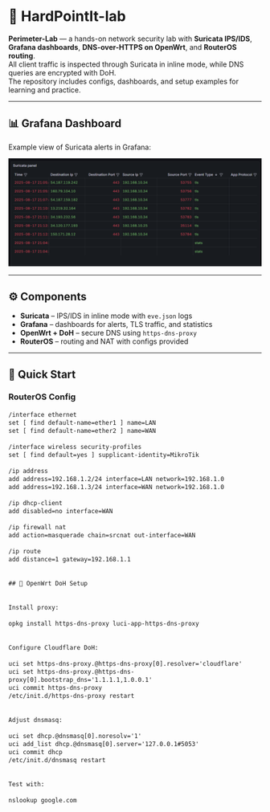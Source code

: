 # 🔐 HardPointIt-lab

**Perimeter-Lab** — a hands-on network security lab with **Suricata IPS/IDS**, **Grafana dashboards**, **DNS-over-HTTPS on OpenWrt**, and **RouterOS routing**.  
All client traffic is inspected through Suricata in inline mode, while DNS queries are encrypted with DoH.  
The repository includes configs, dashboards, and setup examples for learning and practice.

---

## 📊 Grafana Dashboard

Example view of Suricata alerts in Grafana:  

![Grafana Dashboard](Grafana.png)

---

## ⚙️ Components

- **Suricata** – IPS/IDS in inline mode with `eve.json` logs  
- **Grafana** – dashboards for alerts, TLS traffic, and statistics  
- **OpenWrt + DoH** – secure DNS using `https-dns-proxy`  
- **RouterOS** – routing and NAT with configs provided  

---

## 🚀 Quick Start

### RouterOS Config
```rsc
/interface ethernet
set [ find default-name=ether1 ] name=LAN
set [ find default-name=ether2 ] name=WAN

/interface wireless security-profiles
set [ find default=yes ] supplicant-identity=MikroTik

/ip address
add address=192.168.1.2/24 interface=LAN network=192.168.1.0
add address=192.168.1.3/24 interface=WAN network=192.168.1.0

/ip dhcp-client
add disabled=no interface=WAN

/ip firewall nat
add action=masquerade chain=srcnat out-interface=WAN

/ip route
add distance=1 gateway=192.168.1.1


## 🚨 OpenWrt DoH Setup


Install proxy:

opkg install https-dns-proxy luci-app-https-dns-proxy


Configure Cloudflare DoH:

uci set https-dns-proxy.@https-dns-proxy[0].resolver='cloudflare'
uci set https-dns-proxy.@https-dns-proxy[0].bootstrap_dns='1.1.1.1,1.0.0.1'
uci commit https-dns-proxy
/etc/init.d/https-dns-proxy restart


Adjust dnsmasq:

uci set dhcp.@dnsmasq[0].noresolv='1'
uci add_list dhcp.@dnsmasq[0].server='127.0.0.1#5053'
uci commit dhcp
/etc/init.d/dnsmasq restart


Test with:

nslookup google.com




